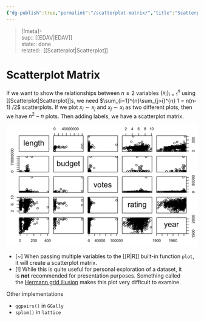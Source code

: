 ```yaml
---
{"dg-publish":true,"permalink":"/scatterplot-matrix/","title":"Scatterplot Matrix","created":"2022-10-13T01:12:05","updated":"2022-10-13T01:37:30"}
---
```


> [!meta]-  
sup:: [[EDAV\|EDAV]]  
state:: done  
related:: [[Scatterplot\|Scatterplot]]

# Scatterplot Matrix

If we want to show the relationships between $n \geq 2$ variables $\{ x_i \}_{i=1}^{n}$ using [[Scatterplot\|Scatterplot]]s, we need $\sum_{i=1}^{n}\sum_{j>i}^{n} 1 = n(n-1) /2$ scatterplots. If we plot $x _i \sim x_j$ and  $x_j \sim x _i$ as two different plots, then we have $n^{2} - n$ plots. Then adding labels, we have a scatterplot matrix.

![](https://raw.githubusercontent.com/zcysxy/Figurebed/master/img/20221013011906.png)

- [~] When passing multiple variables to the [[R\|R]] built-in function `plot`, it will create a scatterplot matrix.
- [!] While this is quite useful for personal exploration of a dataset, it is **not** recommended for presentation purposes. Something called the [Hermann grid illusion](https://en.wikipedia.org/wiki/Grid_illusion) makes this plot very difficult to examine.

Other implementations

- `ggpairs()` in `GGally`
- `splom()` in `lattice`
